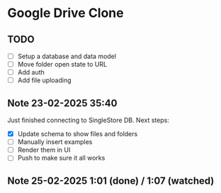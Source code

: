 # Google Drive Clone

## TODO

- [ ] Setup a database and data model
- [ ] Move folder open state to URL
- [ ] Add auth
- [ ] Add file uploading 

## Note 23-02-2025 35:40

Just finished connecting to SingleStore DB. Next steps:

- [X] Update schema to show files and folders
- [ ] Manually insert examples
- [ ] Render them in UI
- [ ] Push to make sure it all works

## Note 25-02-2025 1:01 (done) / 1:07 (watched)


